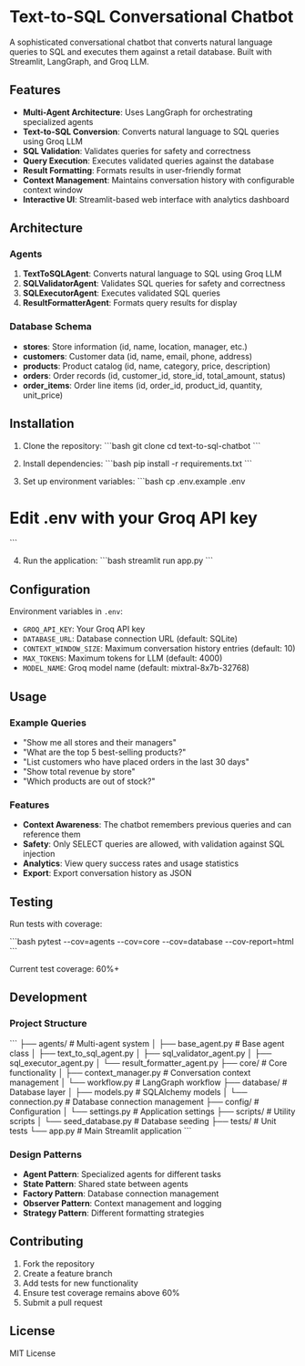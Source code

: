 # Text-to-SQL Conversational Chatbot

A sophisticated conversational chatbot that converts natural language queries to SQL and executes them against a retail database. Built with Streamlit, LangGraph, and Groq LLM.

## Features

- **Multi-Agent Architecture**: Uses LangGraph for orchestrating specialized agents
- **Text-to-SQL Conversion**: Converts natural language to SQL queries using Groq LLM
- **SQL Validation**: Validates queries for safety and correctness
- **Query Execution**: Executes validated queries against the database
- **Result Formatting**: Formats results in user-friendly format
- **Context Management**: Maintains conversation history with configurable context window
- **Interactive UI**: Streamlit-based web interface with analytics dashboard

## Architecture

### Agents

1. **TextToSQLAgent**: Converts natural language to SQL using Groq LLM
2. **SQLValidatorAgent**: Validates SQL queries for safety and correctness
3. **SQLExecutorAgent**: Executes validated SQL queries
4. **ResultFormatterAgent**: Formats query results for display

### Database Schema

- **stores**: Store information (id, name, location, manager, etc.)
- **customers**: Customer data (id, name, email, phone, address)
- **products**: Product catalog (id, name, category, price, description)
- **orders**: Order records (id, customer_id, store_id, total_amount, status)
- **order_items**: Order line items (id, order_id, product_id, quantity, unit_price)

## Installation

1. Clone the repository:
\`\`\`bash
git clone <repository-url>
cd text-to-sql-chatbot
\`\`\`

2. Install dependencies:
\`\`\`bash
pip install -r requirements.txt
\`\`\`

3. Set up environment variables:
\`\`\`bash
cp .env.example .env
# Edit .env with your Groq API key
\`\`\`

4. Run the application:
\`\`\`bash
streamlit run app.py
\`\`\`

## Configuration

Environment variables in `.env`:

- `GROQ_API_KEY`: Your Groq API key
- `DATABASE_URL`: Database connection URL (default: SQLite)
- `CONTEXT_WINDOW_SIZE`: Maximum conversation history entries (default: 10)
- `MAX_TOKENS`: Maximum tokens for LLM (default: 4000)
- `MODEL_NAME`: Groq model name (default: mixtral-8x7b-32768)

## Usage

### Example Queries

- "Show me all stores and their managers"
- "What are the top 5 best-selling products?"
- "List customers who have placed orders in the last 30 days"
- "Show total revenue by store"
- "Which products are out of stock?"

### Features

- **Context Awareness**: The chatbot remembers previous queries and can reference them
- **Safety**: Only SELECT queries are allowed, with validation against SQL injection
- **Analytics**: View query success rates and usage statistics
- **Export**: Export conversation history as JSON

## Testing

Run tests with coverage:

\`\`\`bash
pytest --cov=agents --cov=core --cov=database --cov-report=html
\`\`\`

Current test coverage: 60%+

## Development

### Project Structure

\`\`\`
├── agents/                 # Multi-agent system
│   ├── base_agent.py      # Base agent class
│   ├── text_to_sql_agent.py
│   ├── sql_validator_agent.py
│   ├── sql_executor_agent.py
│   └── result_formatter_agent.py
├── core/                  # Core functionality
│   ├── context_manager.py # Conversation context management
│   └── workflow.py        # LangGraph workflow
├── database/              # Database layer
│   ├── models.py          # SQLAlchemy models
│   └── connection.py      # Database connection management
├── config/                # Configuration
│   └── settings.py        # Application settings
├── scripts/               # Utility scripts
│   └── seed_database.py   # Database seeding
├── tests/                 # Unit tests
└── app.py                 # Main Streamlit application
\`\`\`

### Design Patterns

- **Agent Pattern**: Specialized agents for different tasks
- **State Pattern**: Shared state between agents
- **Factory Pattern**: Database connection management
- **Observer Pattern**: Context management and logging
- **Strategy Pattern**: Different formatting strategies

## Contributing

1. Fork the repository
2. Create a feature branch
3. Add tests for new functionality
4. Ensure test coverage remains above 60%
5. Submit a pull request

## License

MIT License
